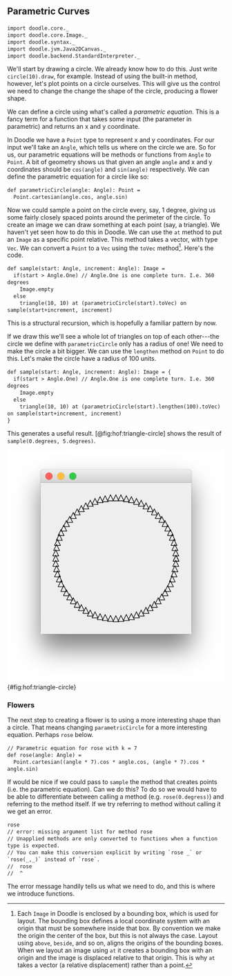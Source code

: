 ## Parametric Curves

```tut:invisible
import doodle.core._
import doodle.core.Image._
import doodle.syntax._
import doodle.jvm.Java2DCanvas._
import doodle.backend.StandardInterpreter._
```

We'll start by drawing a circle. We already know how to do this. Just write `circle(10).draw`, for example. Instead of using the built-in method, however, let's plot points on a circle ourselves. This will give us the control we need to change the change the shape of the circle, producing a flower shape.

We can define a circle using what's called a *parametric equation*. This is a fancy term for a function that takes some input (the parameter in parametric) and returns an x and y coordinate. 

In Doodle we have a `Point` type to represent x and y coordinates. For our input we'll take an `Angle`, which tells us where on the circle we are. So for us, our parametric equations will be methods or functions from `Angle` to `Point`. A bit of geometry shows us that given an angle `angle` and x and y coordinates should be `cos(angle)` and `sin(angle)` respectively. We can define the parametric equation for a circle like so:

```tut:book
def parametricCircle(angle: Angle): Point =
  Point.cartesian(angle.cos, angle.sin)
```

Now we could sample a point on the circle every, say, 1 degree, giving us some fairly closely spaced points around the perimeter of the circle. To create an image we can draw something at each point (say, a triangle). We haven't yet seen how to do this in Doodle. We can use the `at` method to put an `Image` as a specific point relative. This method takes a vector, with type `Vec`. We can convert a `Point` to a `Vec` using the `toVec` method[^at-layout]. Here's the code.

[^at-layout]: Each `Image` in Doodle is enclosed by a bounding box, which is used for layout. The bounding box defines a local coordinate system with an origin that must be somewhere inside that box. By convention we make the origin the center of the box, but this is not always the case. Layout using `above`, `beside`, and so on, aligns the origins of the bounding boxes. When we layout an image using `at` it creates a bounding box with an origin and the image is displaced relative to that origin. This is why `at` takes a vector (a relative displacement) rather than a point.

```tut:book
def sample(start: Angle, increment: Angle): Image =
  if(start > Angle.One) // Angle.One is one complete turn. I.e. 360 degrees
    Image.empty
  else
    triangle(10, 10) at (parametricCircle(start).toVec) on sample(start+increment, increment)
```

This is a structural recursion, which is hopefully a familiar pattern by now.

If we draw this we'll see a whole lot of triangles on top of each other---the circle we define with `parametricCircle` only has a radius of one! We need to make the circle a bit bigger. We can use the `lengthen` method on `Point` to do this. Let's make the circle have a radius of 100 units.

```tut:book
def sample(start: Angle, increment: Angle): Image = {
  if(start > Angle.One) // Angle.One is one complete turn. I.e. 360 degrees
    Image.empty
  else
    triangle(10, 10) at (parametricCircle(start).lengthen(100).toVec) on sample(start+increment, increment)
}
```

This generates a useful result. [@fig:hof:triangle-circle] shows the result of `sample(0.degrees, 5.degrees)`.

![Triangles arranged in a circle, using the code from `sample` above.](src/pages/hof/triangle-circle.png){#fig:hof:triangle-circle}

### Flowers

The next step to creating a flower is to using a more interesting shape than a circle. That means changing `parametricCircle` for a more interesting equation. Perhaps `rose` below.

```tut:book
// Parametric equation for rose with k = 7
def rose(angle: Angle) =
  Point.cartesian((angle * 7).cos * angle.cos, (angle * 7).cos * angle.sin)
```

If would be nice if we could pass to `sample` the method that creates points (i.e. the parametric equation). Can we do this? To do so we would have to be able to differentiate between calling a method (e.g. `rose(0.degress)`) and referring to the method itself. If we try referring to method without calling it we get an error.

```tut:fail
rose
// error: missing argument list for method rose
// Unapplied methods are only converted to functions when a function type is expected.
// You can make this conversion explicit by writing `rose _` or `rose(_,_)` instead of `rose`.
//  rose
//  ^
```

The error message handily tells us what we need to do, and this is where we introduce functions.

